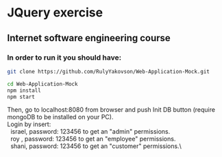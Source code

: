 # JQuery exercise
## Internet software engineering course

### In order to run it you should have:

```bash
git clone https://github.com/RulyYakovson/Web-Application-Mock.git

cd Web-Application-Mock
npm install
npm start
```
Then, go to localhost:8080 from browser and push Init DB button (require mongoDB to be installed on your PC).\
Login by insert:\
&nbsp;&nbsp;israel, password: 123456 to get an "admin" permissions.\
&nbsp;&nbsp;roy , password: 123456 to get an "employee" permissions.\
&nbsp;&nbsp;shani, password: 123456 to get an "customer" permissions.\
